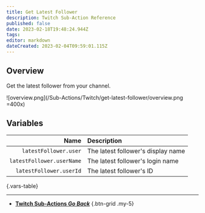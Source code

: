 ```yaml
---
title: Get Latest Follower
description: Twitch Sub-Action Reference
published: false
date: 2023-02-18T19:48:24.944Z
tags: 
editor: markdown
dateCreated: 2023-02-04T09:59:01.115Z
---
```


## Overview
Get the latest follower from your channel.

![overview.png](/Sub-Actions/Twitch/get-latest-follower/overview.png =400x)

## Variables
Name | Description
----:|:------------
`latestFollower.user` | The latest follower's display name
`latestFollower.userName` | The latest follower's login name
`latestFollower.userId` | The latest follower's ID
{.vars-table}

---

- [<i class="mdi mdi-chevron-left"></i>**Twitch Sub-Actions *Go Back***](/Sub-Actions/Twitch)
{.btn-grid .my-5}